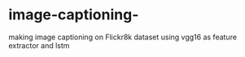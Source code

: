 # image-captioning-
making image captioning on Flickr8k dataset using vgg16 as feature extractor and lstm 
